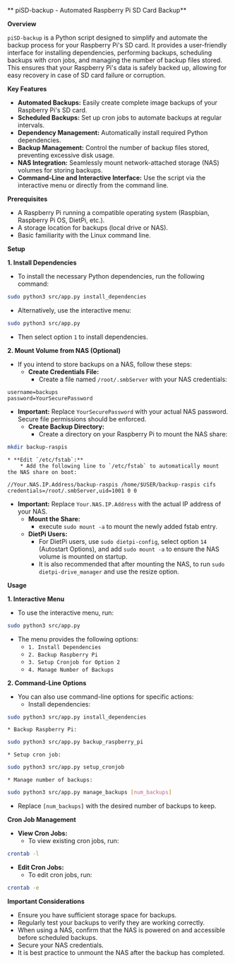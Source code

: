 
** piSD-backup - Automated Raspberry Pi SD Card Backup**

**Overview**

`piSD-backup` is a Python script designed to simplify and automate the backup process for your Raspberry Pi's SD card. It provides a user-friendly interface for installing dependencies, performing backups, scheduling backups with cron jobs, and managing the number of backup files stored. This ensures that your Raspberry Pi's data is safely backed up, allowing for easy recovery in case of SD card failure or corruption.

**Key Features**

* **Automated Backups:** Easily create complete image backups of your Raspberry Pi's SD card.
* **Scheduled Backups:** Set up cron jobs to automate backups at regular intervals.
* **Dependency Management:** Automatically install required Python dependencies.
* **Backup Management:** Control the number of backup files stored, preventing excessive disk usage.
* **NAS Integration:** Seamlessly mount network-attached storage (NAS) volumes for storing backups.
* **Command-Line and Interactive Interface:** Use the script via the interactive menu or directly from the command line.

**Prerequisites**

* A Raspberry Pi running a compatible operating system (Raspbian, Raspberry Pi OS, DietPi, etc.).
* A storage location for backups (local drive or NAS).
* Basic familiarity with the Linux command line.

**Setup**

**1. Install Dependencies**

* To install the necessary Python dependencies, run the following command:

```bash
sudo python3 src/app.py install_dependencies
```

* Alternatively, use the interactive menu:

```bash
sudo python3 src/app.py
```

* Then select option `1` to install dependencies.

**2. Mount Volume from NAS (Optional)**

* If you intend to store backups on a NAS, follow these steps:
    * **Create Credentials File:**
        * Create a file named `/root/.smbServer` with your NAS credentials:

```
username=backups
password=YourSecurePassword
```

* **Important:** Replace `YourSecurePassword` with your actual NAS password. Secure file permissions should be enforced.
    * **Create Backup Directory:**
        * Create a directory on your Raspberry Pi to mount the NAS share:

```bash
mkdir backup-raspis
```

    * **Edit `/etc/fstab`:**
        * Add the following line to `/etc/fstab` to automatically mount the NAS share on boot:

```
//Your.NAS.IP.Address/backup-raspis /home/$USER/backup-raspis cifs credentials=/root/.smbServer,uid=1001 0 0
```

* **Important:** Replace `Your.NAS.IP.Address` with the actual IP address of your NAS.
    * **Mount the Share:**
        * execute `sudo mount -a` to mount the newly added fstab entry.
    * **DietPi Users:**
        * For DietPi users, use `sudo dietpi-config`, select option `14` (Autostart Options), and add `sudo mount -a` to ensure the NAS volume is mounted on startup.
        * It is also recommended that after mounting the NAS, to run `sudo dietpi-drive_manager` and use the resize option.

**Usage**

**1. Interactive Menu**

* To use the interactive menu, run:

```bash
sudo python3 src/app.py
```

* The menu provides the following options:
    * `1. Install Dependencies`
    * `2. Backup Raspberry Pi`
    * `3. Setup Cronjob for Option 2`
    * `4. Manage Number of Backups`

**2. Command-Line Options**

* You can also use command-line options for specific actions:
    * Install dependencies:

```bash
sudo python3 src/app.py install_dependencies
```

    * Backup Raspberry Pi:

```bash
sudo python3 src/app.py backup_raspberry_pi
```

    * Setup cron job:

```bash
sudo python3 src/app.py setup_cronjob
```

    * Manage number of backups:

```bash
sudo python3 src/app.py manage_backups [num_backups]
```

* Replace `[num_backups]` with the desired number of backups to keep.

**Cron Job Management**

* **View Cron Jobs:**
    * To view existing cron jobs, run:

```bash
crontab -l
```

* **Edit Cron Jobs:**
    * To edit cron jobs, run:

```bash
crontab -e
```

**Important Considerations**

* Ensure you have sufficient storage space for backups.
* Regularly test your backups to verify they are working correctly.
* When using a NAS, confirm that the NAS is powered on and accessible before scheduled backups.
* Secure your NAS credentials.
* It is best practice to unmount the NAS after the backup has completed.

